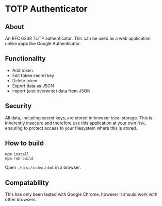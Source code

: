 # TOTP Authenticator

## About
An RFC 6238 TOTP authenticator. This can be used as a web application unlike apps like Google Authenticator.

## Functionality
- Add token
- Edit token secret key
- Delete token
- Export data as JSON
- Import (and overwrite) data from JSON

## Security
All data, including secret keys, are stored in browser local storage. This is inherently insecure and therefore
use this application at your own risk, ensuring to protect access to your filesystem where this is stored.

## How to build
```
npm install
npm run build
```
Open `./dist/index.html` in a browser.

## Compatability
This has only been tested with Google Chrome, however it should work with other browsers.
